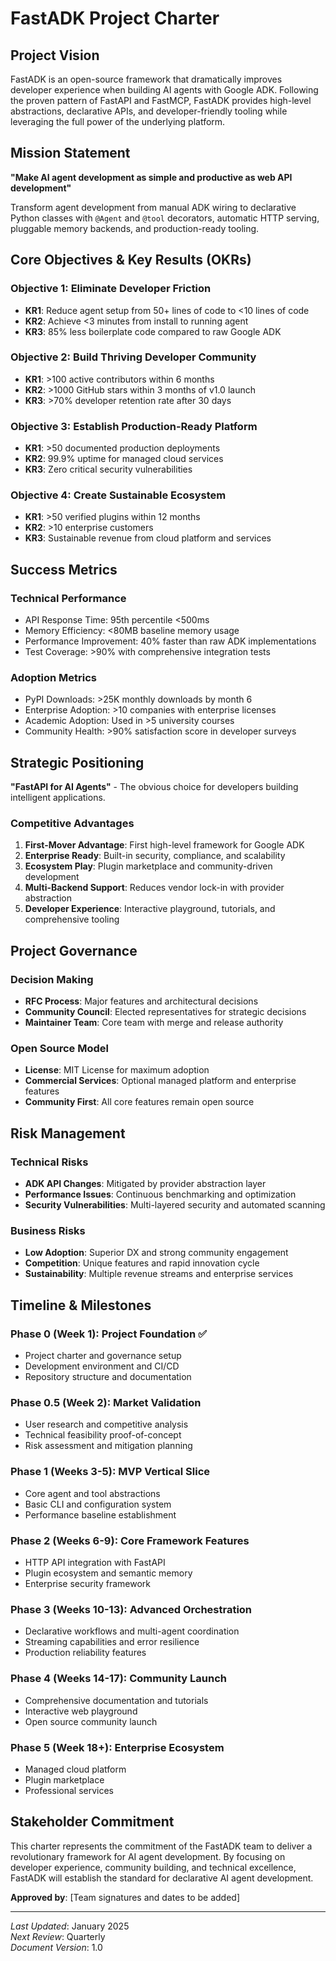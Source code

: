 # FastADK Project Charter

## Project Vision

FastADK is an open-source framework that dramatically improves developer experience when building AI agents with Google ADK. Following the proven pattern of FastAPI and FastMCP, FastADK provides high-level abstractions, declarative APIs, and developer-friendly tooling while leveraging the full power of the underlying platform.

## Mission Statement

**"Make AI agent development as simple and productive as web API development"**

Transform agent development from manual ADK wiring to declarative Python classes with `@Agent` and `@tool` decorators, automatic HTTP serving, pluggable memory backends, and production-ready tooling.

## Core Objectives & Key Results (OKRs)

### Objective 1: Eliminate Developer Friction

- **KR1**: Reduce agent setup from 50+ lines of code to <10 lines of code
- **KR2**: Achieve <3 minutes from install to running agent
- **KR3**: 85% less boilerplate code compared to raw Google ADK

### Objective 2: Build Thriving Developer Community

- **KR1**: >100 active contributors within 6 months
- **KR2**: >1000 GitHub stars within 3 months of v1.0 launch
- **KR3**: >70% developer retention rate after 30 days

### Objective 3: Establish Production-Ready Platform

- **KR1**: >50 documented production deployments
- **KR2**: 99.9% uptime for managed cloud services
- **KR3**: Zero critical security vulnerabilities

### Objective 4: Create Sustainable Ecosystem

- **KR1**: >50 verified plugins within 12 months
- **KR2**: >10 enterprise customers
- **KR3**: Sustainable revenue from cloud platform and services

## Success Metrics

### Technical Performance

- API Response Time: 95th percentile <500ms
- Memory Efficiency: <80MB baseline memory usage
- Performance Improvement: 40% faster than raw ADK implementations
- Test Coverage: >90% with comprehensive integration tests

### Adoption Metrics

- PyPI Downloads: >25K monthly downloads by month 6
- Enterprise Adoption: >10 companies with enterprise licenses
- Academic Adoption: Used in >5 university courses
- Community Health: >90% satisfaction score in developer surveys

## Strategic Positioning

**"FastAPI for AI Agents"** - The obvious choice for developers building intelligent applications.

### Competitive Advantages

1. **First-Mover Advantage**: First high-level framework for Google ADK
2. **Enterprise Ready**: Built-in security, compliance, and scalability
3. **Ecosystem Play**: Plugin marketplace and community-driven development
4. **Multi-Backend Support**: Reduces vendor lock-in with provider abstraction
5. **Developer Experience**: Interactive playground, tutorials, and comprehensive tooling

## Project Governance

### Decision Making

- **RFC Process**: Major features and architectural decisions
- **Community Council**: Elected representatives for strategic decisions
- **Maintainer Team**: Core team with merge and release authority

### Open Source Model

- **License**: MIT License for maximum adoption
- **Commercial Services**: Optional managed platform and enterprise features
- **Community First**: All core features remain open source

## Risk Management

### Technical Risks

- **ADK API Changes**: Mitigated by provider abstraction layer
- **Performance Issues**: Continuous benchmarking and optimization
- **Security Vulnerabilities**: Multi-layered security and automated scanning

### Business Risks

- **Low Adoption**: Superior DX and strong community engagement
- **Competition**: Unique features and rapid innovation cycle
- **Sustainability**: Multiple revenue streams and enterprise services

## Timeline & Milestones

### Phase 0 (Week 1): Project Foundation ✅

- Project charter and governance setup
- Development environment and CI/CD
- Repository structure and documentation

### Phase 0.5 (Week 2): Market Validation

- User research and competitive analysis
- Technical feasibility proof-of-concept
- Risk assessment and mitigation planning

### Phase 1 (Weeks 3-5): MVP Vertical Slice

- Core agent and tool abstractions
- Basic CLI and configuration system
- Performance baseline establishment

### Phase 2 (Weeks 6-9): Core Framework Features

- HTTP API integration with FastAPI
- Plugin ecosystem and semantic memory
- Enterprise security framework

### Phase 3 (Weeks 10-13): Advanced Orchestration

- Declarative workflows and multi-agent coordination
- Streaming capabilities and error resilience
- Production reliability features

### Phase 4 (Weeks 14-17): Community Launch

- Comprehensive documentation and tutorials
- Interactive web playground
- Open source community launch

### Phase 5 (Week 18+): Enterprise Ecosystem

- Managed cloud platform
- Plugin marketplace
- Professional services

## Stakeholder Commitment

This charter represents the commitment of the FastADK team to deliver a revolutionary framework for AI agent development. By focusing on developer experience, community building, and technical excellence, FastADK will establish the standard for declarative AI agent development.

**Approved by**: [Team signatures and dates to be added]

---

*Last Updated*: January 2025  
*Next Review*: Quarterly  
*Document Version*: 1.0
